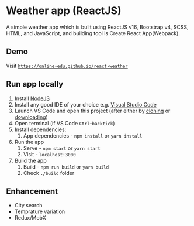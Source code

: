 # Weather app (ReactJS)

A simple weather app which is built using ReactJS v16, Bootstrap v4, SCSS, HTML, and JavaScript, and building tool is Create React App(Webpack).

## Demo

Visit [`https://online-edu.github.io/react-weather`](https://online-edu.github.io/react-weather)

## Run app locally

1.  Install [NodeJS](https://nodejs.org/en/download/)
1.  Install any good IDE of your choice e.g. [Visual Studio Code](https://code.visualstudio.com/)
1.  Launch VS Code and open this project (after either by [cloning](https://github.com/online-edu/react-weather.git) or [downloading](https://github.com/online-edu/react-norris/archive/weather.zip))
1.  Open terminal (if VS Code `Ctrl`-`backtick`)
1.  Install dependencies:
    1.  App dependencies - `npm install` or `yarn install`
1.  Run the app
    1.  Serve - `npm start` or `yarn start`
    2.  Visit - `localhost:3000`
1.  Build the app
    1.  Build - `npm run build` or `yarn build`
    2.  Check `./build` folder

## Enhancement

- City search
- Temprature variation
- Redux/MobX
